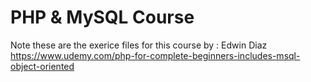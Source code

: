 # PHP & MySQL Course 

Note these are the exerice files for this course by : Edwin Diaz
https://www.udemy.com/php-for-complete-beginners-includes-msql-object-oriented
